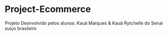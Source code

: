# Project-Ecommerce
Projeto Desnvolvido pelos alunos: Kauã Marques &amp; Kauã Rytchelle do Senai suiço brasileiro
